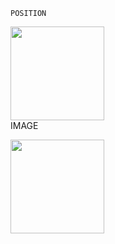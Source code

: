     POSITION 
[<img src= "https://user-images.githubusercontent.com/57319180/145581564-82d6df06-30db-4792-a80d-dd3e651bc901.png" width="150" height = "150"/>](https://www.w3schools.com/css/tryit.asp?filename=trycss_position_absolute)         
     IMAGE
    
[<img src= "https://user-images.githubusercontent.com/57319180/145584732-cc6aa3e4-7189-4a38-84f9-acf726137bd4.png" width="150" height = "150"/>](https://github.com/sajithlakshan/HTML_CSS_JS_PHP/blob/main/HTML/IM1.md)
